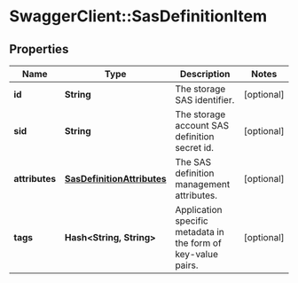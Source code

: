 # SwaggerClient::SasDefinitionItem

## Properties
Name | Type | Description | Notes
------------ | ------------- | ------------- | -------------
**id** | **String** | The storage SAS identifier. | [optional] 
**sid** | **String** | The storage account SAS definition secret id. | [optional] 
**attributes** | [**SasDefinitionAttributes**](SasDefinitionAttributes.md) | The SAS definition management attributes. | [optional] 
**tags** | **Hash&lt;String, String&gt;** | Application specific metadata in the form of key-value pairs. | [optional] 


